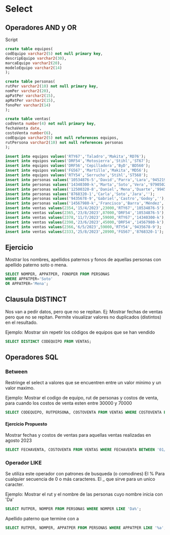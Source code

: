 # Select

## Operadores AND y OR

Script

```sql
create table equipos(
codEquipo varchar2(5) not null primary key,
descripEquipo varchar2(30),
marcaEquipo varchar2(20),
modeloEquipo varchar2(14)
);

create table personas(
rutPer varchar2(10) not null primary key, 
nomPer varchar2(20),
apPatPer varchar2(15),
apMatPer varchar2(15),
fonoPer varchar2(14)
);

create table ventas(
codVenta number(4) not null primary key,
fechaVenta date,
costoVenta number(6),
codEquipo varchar2(5) not null references equipos,
rutPersona varchar2(10) not null references personas
);

insert into equipos values('RTY67','Taladro','Makita','RD76');
insert into equipos values('DRF54','Motosierra','Stihl','ST67');
insert into equipos values('DRF56','Cepilladora','ByD','BD560');
insert into equipos values('FG567','Martillo','Makita','MD56');
insert into equipos values('RTY54','Serrucho','Stihl','ST568');
insert into personas values('10534876-5','David','Parra','Lara','945219992');
insert into personas values('14340300-k','Marta','Soto','Vera','979050234');
insert into personas values('12500320-8','Daniel','Mena','Duarte','994568001');
insert into personas values('8768320-1','Carla','Soto','Jara','');
insert into personas values('9435678-9','Gabriel','Castro','Godoy','');
insert into personas values('14567980-k','Francisco','Barra','Méndez','987658908');
insert into ventas values(2354,'15/4/2023',23000,'RTY67','10534876-5');
insert into ventas values(2365,'23/8/2023',87000,'DRF54','10534876-5');
insert into ventas values(2378,'11/7/2023',59000,'RTY67','14340300-k');
insert into ventas values(2398,'23/6/2023',45000,'DRF54','14567980-k');
insert into ventas values(2366,'6/5/2023',59000,'RTY54','9435678-9');
insert into ventas values(2333,'25/8/2023',28900,'FG567','8768320-1');
```

## Ejercicio
Mostrar los nombres, apellidos paternos y fonos de aquellas personas con apellido paterno soto o mena.

```SQL
SELECT NOMPER, APPATPER, FONOPER FROM PERSONAS
WHERE APPATPER='Soto'
OR APPATPER='Mena';
```

## Clausula DISTINCT
Nos van a pedir datos, pero que no se repitan. Ej: Mostrar fechas de ventas pero que no se repitan.
Permite visualizar valores no duplicados (distintos) en el resultado.

Ejemplo: Mostrar sin repetir los códigos de equipos que se han vendido

```sql
SELECT DISTINCT CODEQUIPO FROM VENTAS;
```

## Operadores SQL

### Between

Restringe el select a valores que se encuentren entre un valor minimo y un valor maximo.

Ejemplo: Mostrar el codigo de equipo, rut de personas y costos de venta, para cuando los costos de venta esten entre 30000 y 70000

```sql
SELECT CODEQUIPO, RUTPERSONA, COSTOVENTA FROM VENTAS WHERE COSTOVENTA BETWEEN 30000 AND 70000;
```

#### Ejercicio Propuesto
Mostrar fechas y costos de ventas para aquellas ventas realizadas en agosto 2023

```sql
SELECT FECHAVENTA, COSTOVENTA FROM VENTAS WHERE FECHAVENTA BETWEEN '01/08/2023' AND '31/08/2023';
```

### Operador LIKE
Se utiliza este operador con patrones de busqueda (o comodines)
El % Para cualquier secuencia de 0 o más caracteres.
El _ que sirve para un unico caracter.

Ejemplo:
Mostrar el rut y el nombre de las personas cuyo nombre inicia con 'Da'

```sql
SELECT RUTPER, NOMPER FROM PERSONAS WHERE NOMPER LIKE 'Da%';
```

Apellido paterno que termine con a

```sql
SELECT RUTPER, NOMPER, APPATPER FROM PERSONAS WHERE APPATPER LIKE '%a';
```
